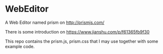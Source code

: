 # WebEditor

A Web Editor named prism on http://prismjs.com/

There is some introduction on https://www.jianshu.com/p/f61365fb9f30

This repo contains the prism.js, prism.css that I may use together with some example code.